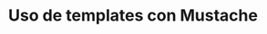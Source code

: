 ---
title: Uso de templates con  Mustache
permalink: uso_de_templates_con_mustache.html
folder: vuejs
---
